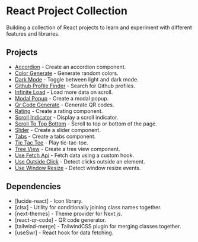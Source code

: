 # React Project Collection

Building a collection of React projects to learn and experiment with different features and libraries.

## Projects

-  [Accordion](./app/accordion) - Create an accordion component.
-  [Color Generate](./app/color-generate) - Generate random colors.
-  [Dark Mode](./app/dark-mode) - Toggle between light and dark mode.
-  [Github Profile Finder](./app/github-profile-finder) - Search for Github profiles.
-  [Infinite Load](./app/infinite-load) - Load more data on scroll.
-  [Modal Popup](./app/modal-popup) - Create a modal popup.
-  [Qr Code Generate](./app/qr-code-generate) - Generate QR codes.
-  [Rating](./app/rating) - Create a rating component.
-  [Scroll Indicator](./app/scroll-indicator) - Display a scroll indicator.
-  [Scroll To Top Bottom](./app/scroll-to-top-bottom) - Scroll to top or bottom of the page.
-  [Slider](./app/slider) - Create a slider component.
-  [Tabs](./app/tabs) - Create a tabs component.
-  [Tic Tac Toe](./app/tic-tac-toe) - Play tic-tac-toe.
-  [Tree View](./app/tree-view) - Create a tree view component.
-  [Use Fetch Api](./app/use-fetch-api) - Fetch data using a custom hook.
-  [Use Outside Click](./app/use-outside-click) - Detect clicks outside an element.
-  [Use Window Resize](./app/use-window-resize) - Detect window resize events.

## Dependencies

-  [lucide-react] - Icon library.
-  [clsx] - Utility for conditionally joining class names together.
-  [next-themes] - Theme provider for Next.js.
-  [react-qr-code] - QR code generator.
-  [tailwind-merge] - TailwindCSS plugin for merging classes together.
-  [useSwr] - React hook for data fetching.
